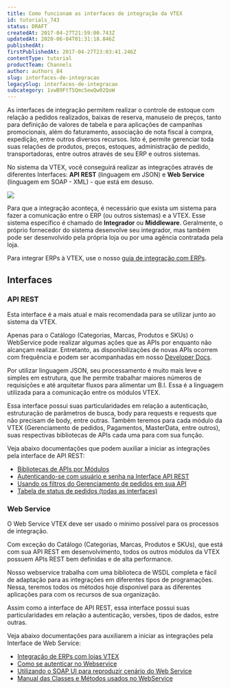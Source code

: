 ```yaml
---
title: Como funcionam as interfaces de integração da VTEX
id: tutorials_743
status: DRAFT
createdAt: 2017-04-27T21:59:00.743Z
updatedAt: 2020-06-04T01:31:18.846Z
publishedAt: 
firstPublishedAt: 2017-04-27T23:03:41.246Z
contentType: tutorial
productTeam: Channels
author: authors_84
slug: interfaces-de-integracao
legacySlug: interfaces-de-integracao
subcategory: 1vwB9FtTSQmcSewQw02QoW
---
```


As interfaces de integração permitem realizar o controle de estoque com relação a pedidos realizados, baixas de reserva, manuseio de preços, tanto para definição de valores de tabela e para aplicações de campanhas promocionais, além do faturamento, associação de nota fiscal à compra, expedição, entre outros diversos recursos. Isto é, permite gerenciar toda suas relações de produtos, preços, estoques, administração de pedido, transportadoras, entre outros através de seu ERP e outros sistemas.

No sistema da VTEX, você conseguirá realizar as integrações através de diferentes Interfaces: __API REST__ (linguagem em JSON) e __Web Service__ (linguagem em SOAP - XML) - que está em desuso.

![](//images.contentful.com/alneenqid6w5/KWUcU5mICWqCSgk8moqIa/dab6ed22c22231405712fc87f768450b/V_integra__oERP_docs.png)

Para que a integração aconteça, é necessário que exista um sistema para fazer a comunicação entre o ERP (ou outros sistemas) e a VTEX. Esse sistema específico é chamado de __Integrador__ ou __Middleware__. Geralmente, o próprio fornecedor do sistema desenvolve seu integrador, mas também pode ser desenvolvido pela própria loja ou por uma agência contratada pela loja.

Para integrar ERPs à VTEX, use o nosso [guia de integração com ERPs](/pt/tutorial/guia-de-integracao-de-erps).

## Interfaces

### API REST

Esta interface é a mais atual e mais recomendada para se utilizar junto ao sistema da VTEX.

Apenas para o Catálogo (Categorias, Marcas, Produtos e SKUs) o WebService pode realizar algumas ações que as APIs por enquanto não alcançam realizar. Entretanto, as disponibilizações de novas APIs ocorrem com frequência e podem ser acompanhadas em nosso [Developer Docs](http://help.vtex.com/developer-docs/).

Por utilizar linguagem JSON, seu processamento é muito mais leve e simples em estrutura, que lhe permite trabalhar maiores números de requisições e até arquitetar fluxos para alimentar um B.I. Essa é a linguagem utilizada para a comunicação entre os módulos VTEX.

Essa interface possui suas particularidades em relação a autenticação, estruturação de parâmetros de busca, body para requests e requests que não precisam de body, entre outras. Também teremos para cada módulo da VTEX (Gerenciamento de pedidos, Pagamentos, MasterData, entre outros), suas respectivas bibliotecas de APIs cada uma para com sua função.

Veja abaixo documentações que podem auxiliar a iniciar as integrações pela interface de API REST:

- [Bibliotecas de APIs por Módulos](http://help.vtex.com/developer-docs/)
- [Autenticando-se com usuário e senha na Interface API REST](https://help.vtex.com/tutorial/criar-appkey-e-apptoken-para-autenticar-integracoes--43tQeyQJgAKGEuCqQKAOI2)
- [Usando os filtros do Gerenciamento de pedidos em sua API](/pt/tutorial/usando-os-filtros-do-oms-em-sua-api/)
- [Tabela de status de pedidos (todas as interfaces)](/pt/faq/tabela-de-status-de-pedidos-omsmeus-pedidospci-gatewayapi-restwebservice/)

### Web Service

<div class="alert alert-warning">
O Web Service VTEX deve ser usado o mínimo possível para os processos de integração.
</div>

Com exceção do Catálogo (Categorias, Marcas, Produtos e SKUs), que está com sua API REST em desenvolvimento, todos os outros módulos da VTEX possuem APIs REST bem definidas e de alta performance.

Nosso webservice trabalha com uma biblioteca de WSDL completa e fácil de adaptação para as integrações em diferentes tipos de programações. Nessa, teremos todos os métodos hoje disponível para as diferentes aplicações para com os recursos de sua organização.

Assim como a interface de API REST, essa interface possui suas particularidades em relação a autenticação, versões, tipos de dados, estre outras.

Veja abaixo documentações para auxiliarem a iniciar as integrações pela Interface de Web Service:

- [Integração de ERPs com lojas VTEX](http://vtex.github.io/docs/integracao/erp/index.html)
- [Como se autenticar no Webservice](/pt/faq/como-criar-usuario-webservice/)
- [Utilizando o SOAP UI para reproduzir cenário do Web Service](http://help.vtex.com/pt/tutorial/testando-webservice-com-soapui/)
- [Manual das Classes e Métodos usados no WebService](http://help.vtex.com/pt/tutorial/manual-das-classes-e-metodos-usados-no-webservice/)


